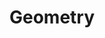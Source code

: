 ---
layout: toctree
title: Geometry
permalink: /blog/maths/geom/
parent: /blog/maths/

previewchild: true
enumerategrandchild: true
previewgrandchild: true
---